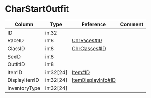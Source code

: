 # CharStartOutfit

| Column | Type | Reference | Comment |
|--------|------|-----------|---------|
|ID|int32|||
|RaceID|int8|[ChrRaces#ID](ChrRaces.md)||
|ClassID|int8|[ChrClasses#ID](ChrClasses.md)||
|SexID|int8|||
|OutfitID|int8|||
|ItemID|int32[24]|[Item#ID](Item.md)||
|DisplayItemID|int32[24]|[ItemDisplayInfo#ID](ItemDisplayInfo.md)||
|InventoryType|int32[24]|||

